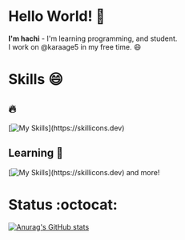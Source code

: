 # Hello World! :poop:
**I'm hachi** - I'm learning programming, and student.
<br>
I work on @karaage5 in my free time. :smile:
<br>


# Skills :smile:
## :fire:
[![My Skills](https://skillicons.dev/icons?i=html,css,py,wordpress,)](https://skillicons.dev)

## Learning :memo: 
[![My Skills](https://skillicons.dev/icons?i=js,react,firebase,linux,nextjs,solidity,ts,)](https://skillicons.dev) and more!

# Status :octocat:
[![Anurag's GitHub stats](https://github-readme-stats.vercel.app/api?username=hi-hachi&theme=tokyonight)](https://github.com/anuraghazra/github-readme-stats)